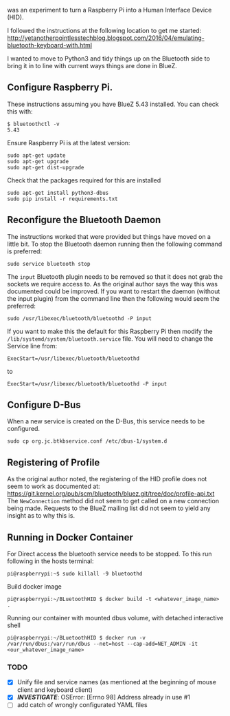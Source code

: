 was an experiment to turn a Raspberry Pi into a Human Interface Device (HID).

I followed the instructions at the following location to get me started:
http://yetanotherpointlesstechblog.blogspot.com/2016/04/emulating-bluetooth-keyboard-with.html

I wanted to move to Python3 and tidy things up on the Bluetooth side to bring it in to line with current ways things are
done in BlueZ.

## Configure Raspberry Pi.

These instructions assuming you have BlueZ 5.43 installed. You can check this with:

```
$ bluetoothctl -v
5.43
```

Ensure Raspberry Pi is at the latest version:

```
sudo apt-get update
sudo apt-get upgrade
sudo apt-get dist-upgrade
```

Check that the packages required for this are installed

```
sudo apt-get install python3-dbus
sudo pip install -r requirements.txt
```

## Reconfigure the Bluetooth Daemon

The instructions worked that were provided but things have moved on a little bit. To stop the Bluetooth daemon running
then the following command is preferred:

```
sudo service bluetooth stop
```

The `input` Bluetooth plugin needs to be removed so that it does not grab the sockets we require access to. As the
original author says the way this was documented could be improved. If you want to restart the daemon (without the input
plugin) from the command line then the following would seem the preferred:

```
sudo /usr/libexec/bluetooth/bluetoothd -P input
```

If you want to make this the default for this Raspberry Pi then modify the `/lib/systemd/system/bluetooth.service` file.
You will need to change the Service line from:

```
ExecStart=/usr/libexec/bluetooth/bluetoothd
```

to

```
ExecStart=/usr/libexec/bluetooth/bluetoothd -P input
```

## Configure D-Bus

When a new service is created on the D-Bus, this service needs to be configured.

```
sudo cp org.jc.btkbservice.conf /etc/dbus-1/system.d
```

## Registering of Profile

As the original author noted, the registering of the HID profile does not seem to work as documented at:
https://git.kernel.org/pub/scm/bluetooth/bluez.git/tree/doc/profile-api.txt
The `NewConnection` method did not seem to get called on a new connection being made. Requests to the BlueZ mailing list
did not seem to yield any insight as to why this is.


## Running in Docker Container

For Direct access the bluetooth service needs to be stopped.
To this run following in the hosts terminal:
```
pi@raspberrypi:~$ sudo killall -9 bluetoothd
```

Build docker image
```
pi@raspberrypi:~/BLuetoothHID $ docker build -t <whatever_image_name> . 
```

Running our container with mounted dbus volume, with detached interactive shell 
```
pi@raspberrypi:~/BLuetoothHID $ docker run -v /var/run/dbus:/var/run/dbus --net=host --cap-add=NET_ADMIN -it <our_whatever_image_name>
```

### TODO

- [x] Unify file and service names (as mentioned at the beginning of mouse client and keyboard client)
- [x] ***INVESTIGATE***: OSError: [Errno 98] Address already in use #1
- [ ] add catch of wrongly configurated YAML files
